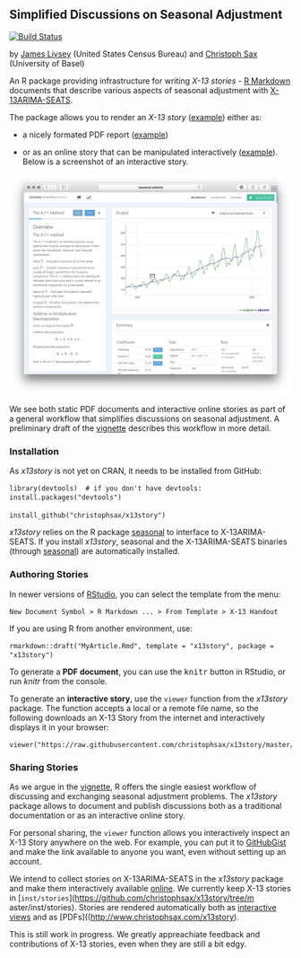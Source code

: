 Simplified Discussions on Seasonal Adjustment
---------------------------------------------

[![Build Status](https://travis-ci.org/christophsax/x13story.svg?branch=master)](https://travis-ci.org/christophsax/x13story)

by [James Livsey](http://www.census.gov/research/researchers/profile.php?cv_profile=3922&cv_submenu=title) (United States Census Bureau) and [Christoph Sax](http://www.christophsax.com) (University of Basel)

An R package providing infrastructure for writing *X-13 stories* - 
[R Markdown](http://rmarkdown.rstudio.com) documents that describe various 
aspects of seasonal adjustment with 
[X-13ARIMA-SEATS](https://www.census.gov/srd/www/x13as/).

The package allows you to render an *X-13 story* 
([example](https://raw.githubusercontent.com/christophsax/x13story/master/inst/stories/x11.Rmd)) 
either as:

- a nicely formated PDF report ([example](http://www.christophsax.com/x13story/x11.pdf))

- or as an online story that can be manipulated interactively ([example](http://www.christophsax.com/x13story/)). Below is a screenshot of an interactive story.

![](https://raw.githubusercontent.com/christophsax/x13story/master/out/screenshot.jpg)

We see both static PDF documents and interactive online stories as part of a
general workflow that simplifies discussions on seasonal adjustment. A
preliminary draft of the 
[vignette](https://github.com/christophsax/x13story/raw/master/vignettes/x13story.pdf) 
describes this workflow in more detail.


### Installation

As *x13story* is not yet on CRAN, it needs to be installed from GitHub:


    library(devtools)  # if you don't have devtools: install.packages("devtools")

    install_github("christophsax/x13story")


*x13story* relies on the R package 
[seasonal](https://CRAN.R-project.org/package=seasonal) to interface to 
X-13ARIMA-SEATS. If you install *x13story*, seasonal and the X-13ARIMA-SEATS 
binaries (through [seasonal](https://CRAN.R-project.org/package=x13binary)) are 
automatically installed.

### Authoring Stories

In newer versions of [RStudio](https://www.rstudio.com/products/RStudio/), you 
can select the template from the menu:

    New Document Symbol > R Markdown ... > From Template > X-13 Handout
    
If you are using R from another environment, use:

    rmarkdown::draft("MyArticle.Rmd", template = "x13story", package = "x13story")

To generate a **PDF document**, you can use the <kbd>knitr</kbd> button in
RStudio, or run *knitr* from the console.

To generate an **interactive story**, use the `viewer` function from the
*x13story* package. The function accepts a local or a remote file name, so the
following downloads an X-13 Story from the internet and interactively displays
it in your browser:

    viewer("https://raw.githubusercontent.com/christophsax/x13story/master/inst/stories/x11.Rmd")


### Sharing Stories

As we argue in the [vignette](https://github.com/christophsax/x13story/raw/master/vignettes/x13story.pdf), R offers the single easiest workflow of discussing and 
exchanging seasonal adjustment problems. The *x13story* package allows to 
document and publish discussions both as a traditional documentation or as an 
interactive online story.

For personal sharing, the `viewer` function allows you interactively inspect an
X-13 Story anywhere on the web. For example, you can put it to
[GitHubGist](https://gist.github.com) and make the link available to anyone you
want, even without setting up an account.

We intend to collect stories on X-13ARIMA-SEATS in the *x13story* package and
make them interactively available
[online]([example](http://www.christophsax.com/x13story/)). We currently keep
X-13 stories in [`inst/stories`](https://github.com/christophsax/x13story/tree/m
aster/inst/stories). Stories are rendered automatically both as 
[interactive views](http://www.seasonal.website/x13story) and as [PDFs]((http://www.christophsax.com/x13story).

This is still work in progress. We greatly appreachiate feedback and
contributions of X-13 stories, even when they are still a bit edgy.


